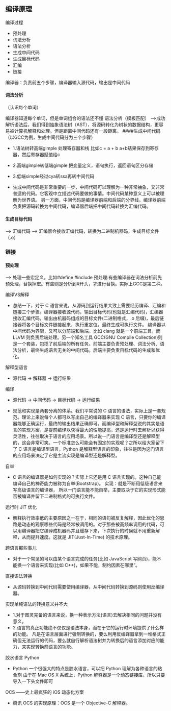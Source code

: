 ## 编译原理
编译过程  

* 预处理 
* 词法分析
* 语法分析
* 生成中间代码 
* 生成目标代码 
* 汇编 
* 链接

编译器：负责前五个步骤，编译器输入源代码，输出是中间代码

#### 词法分析
（认识每个单词） 

编译器知道每个单词，但是单词组合的语法还不懂
语法分析（模板匹配）        —>成功解析语法后，我们得到抽象语法树（AST），将源码转化为树状的数据结构，更容易被计算机解释和处理。但是距离中间代码还有一段距离。
####生成中间代码
（以GCC为例，生成中间代码分为三个步骤）

* 1.语法树转高端gimple 
处理寄存器和栈               				比如c = a + b       a+b结果保存到寄存器，然后寄存器赋值给c
* 2.高端gimple转低端gimple         		把变量定义，语句执行，返回语句区分存储
* 3.低端simple经过cya转ssa再转中间代码

* 生成中间代码是非常重要的一步，中间代码可以理解为一种非常抽象，又非常普适的代码。它客观中立描述代码要做的事情。中间代码某种意义上可以被理解为世界语。
另一方面，中间代码是编译器前端和后端的分界线。编译器前端负责把源码转换为中间代码，编译器后端把中间代码转换为汇编代码。

#### 生成目标代码 
—> 汇编代码 —> 汇编器会接收汇编代码，转换为二进制机器码，生成目标文件（.o）

### 链接

#### 预处理         
 —> 处理一些宏定义，比如#define #include     预处理:有些编译器在词法分析前先预处理，替换掉宏。有些则是分析到#开头，才进行替换。实际上GCC是第二种。

编译VS解释

* 总结一下，对于 C 语言来说，从源码到运行结果大致上需要经历编译、汇编和链接三个步骤。编译器接收源代码，输出目标代码(也就是汇编代码)，汇编器接收汇编代码，输出由机器码组成的目标文件(二进制格式，.o 后缀)，最后链接器将各个目标文件链接起来，执行重定位，最终生成可执行文件。
编译器以中间代码为界限，又可以分前端和后端。比如 clang 就是一个前端工具，而 LLVM 则负责后端处理。另一个知名工具 GCC(GNU Compile Collection)则是一个套装，包揽了前后端的所有任务。前端主要负责预处理、词法分析、语法分析，最终生成语言无关的中间代码。后端主要负责目标代码的生成和优化。

解释型语言

* 源代码 -> 解释器 -> 运行结果

编译

* 源代码 -> 中间代码 -> 目标代码 -> 运行结果

* 规范和实现是两套分离的体系。我们平常说的 C 语言的语法，实际上是一套规范。理论上来说每个人都可以写出自己的编译器来实现 C 语言，只要你的编译器能够正确运行，最终的输出结果正确即可。而编译型和解释型说的其实是语言的实现方案，是提前编译以获得最大的性能提高，还是运行时去解析以获得灵活性，往往取决于语言的应用场景。所以说一门语言是编译型还是解释型的，这会非常可笑。一个标准怎么可能会有固定的实现呢？之所以给大家留下了 C 语言是编译型语言，Python 是解释型语言的印象，往往是因为这门语言的应用场景决定了它是主流实现是编译型还是解释型。

自举

* C 语言的编译器是如何实现的？实际上它还是用 C 语言实现的。这种自己能编译自己的神奇能力被称为自举(Bootstrap)。
实现：就是不断用低级语言来写高级语言的编译器，
所以一门语言能不能自举，主要取决于它的实现形式能否被编译并留下二进制格式的可执行文件。

运行时 JIT 优化

* 解释执行效率低的主要原因之一在于，相同的语句被反复解释，因此优化的思路是动态的观察哪些代码是经常被调用的。对于那些被高频率调用的代码，可以用编译器把它编译成机器码并且缓存下来，下次执行的时候就不用重新解释，从而提升速度。这就是 JIT(Just-In-Time) 的技术原理。

跨语言那些事儿

* 对于一个常见的可以由某个语言完成的任务(比如 JavaScript 写网页)，能不能换一个语言来实现(比如 C++)，如果不能，制约因素在哪里”。

直接语法转换

* 从源码转换到中间代码需要使用编译器，从中间代码转换到源码则使用反编译器。

实现单纯语法的转换意义并不大

* 1.对于图灵完备的语言来说，换一种表示方法(语言)去解决相同的问题并没有意义。
* 2.语言的真正功能绝不仅仅是语法本身，而在于它的运行时环境提供了什么样的功能。
凡是在语言层面进行强制转换的，要么利用反编译器拿到一堆格式正确但无法运行的代码，要么就自行解析语法树并为转换后的语言添加对应的能力，来实现转换前语言的功能。

胶水语言 Python

* Python 一个很强大的特点是胶水语言，可以把 Python 理解为各种语言的粘合剂
由于在 Mac OS X 系统上，Python 解释器是一个动态链接库，所以只要导入一下头文件即可

OCS ——史上最疯狂的 iOS 动态化方案

* 腾讯 OCS 的实现原理：OCS 是一个 Objective-C 解释器。
